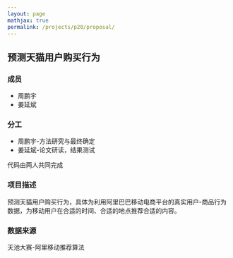 ```yaml
---
layout: page
mathjax: true
permalink: /projects/p20/proposal/
---
```


## 预测天猫用户购买行为

### 成员

- 周鹏宇
- 姜延斌

### 分工

- 周鹏宇-方法研究与最终确定
- 姜延斌-论文研读，结果测试

代码由两人共同完成

### 项目描述

预测天猫用户购买行为，具体为利用阿里巴巴移动电商平台的真实用户-商品行为数据，为移动用户在合适的时间、合适的地点推荐合适的内容。

### 数据来源

天池大赛-阿里移动推荐算法
